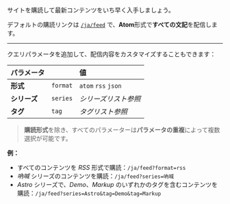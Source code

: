サイトを購読して最新コンテンツをいち早く入手しましょう。

デフォルトの購読リンクは [`/ja/feed`](/ja/feed) で、**Atom**形式で**すべての文記**を配信します。

---

クエリパラメータを追加して、配信内容をカスタマイズすることもできます：

| パラメータ || 値 |
| - | - |:- |
| **形式** | `format` | `atom` `rss` `json` |
| **シリーズ** | `series` | *シリーズリスト参照* |
| **タグ** | `tag` | *タグリスト参照* |

> **購読形式**を除き、すべてのパラメーターは**パラメータの重複**によって複数選択が可能です。

**例：**

- すべてのコンテンツを *RSS* 形式で購読：`/ja/feed?format=rss`
- *吶喊* シリーズのコンテンツを購読：`/ja/feed?series=吶喊`
- *Astro* シリーズで、*Demo*、*Markup* のいずれかのタグを含むコンテンツを購読：`/ja/feed?series=Astro&tag=Demo&tag=Markup`
